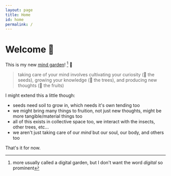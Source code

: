 ```yaml
---
layout: page
title: Home
id: home
permalink: /
---
```


# Welcome 🥳

This is my new [mind garden](https://nesslabs.com/mind-garden)! [^1] 🌿

> taking care of your mind involves cultivating your curiosity (🌱 the seeds), growing your knowledge (🌳 the trees), and producing new thoughts (🍎 the fruits)

I might extend this a little though:
- seeds need soil to grow in, which needs it's own tending too
- we might bring many things to fruition, not just new thoughts, might be more tangible/material things too
- all of this exists in collective space too, we interact with the insects, other trees, etc...
- we aren't just taking care of our _mind_ but our soul, our body, and others too

That's it for now.

[^1]: more usually called a digital garden, but I don't want the word _digital_ so prominent